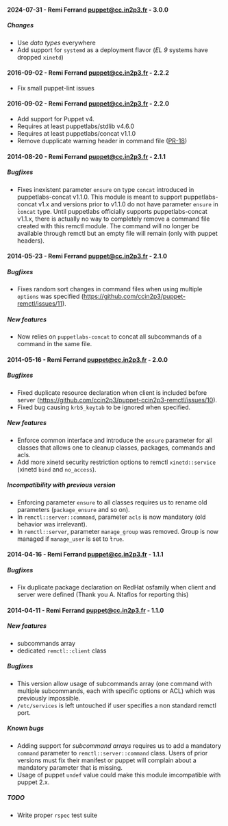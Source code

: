 #### 2024-07-31 - Remi Ferrand <puppet@cc.in2p3.fr> - 3.0.0

##### Changes

* Use _data types_ everywhere
* Add support for `systemd` as a deployment flavor (_EL 9_ systems have dropped `xinetd`)

#### 2016-09-02 - Remi Ferrand <puppet@cc.in2p3.fr> - 2.2.2
* Fix small puppet-lint issues

#### 2016-09-02 - Remi Ferrand <puppet@cc.in2p3.fr> - 2.2.0
* Add support for Puppet v4.
* Requires at least puppetlabs/stdlib v4.6.0
* Requires at least puppetlabs/concat v1.1.0
* Remove dupplicate warning header in command file ([PR-18](https://github.com/ccin2p3/puppet-remctl/pull/18))

#### 2014-08-20 - Remi Ferrand <puppet@cc.in2p3.fr> - 2.1.1
##### Bugfixes
* Fixes inexistent parameter `ensure` on type `concat` introduced in puppetlabs-concat v1.1.0. This module is meant to support puppetlabs-concat v1.x and versions prior to v1.1.0 do not have parameter `ensure` in ̀̀`concat` type. Until puppetlabs officially supports puppetlabs-concat v1.1.x, there is actually no way to completely remove a command file created with this remctl module. The command will no longer be available through remctl but an empty file will remain (only with puppet headers).

#### 2014-05-23 - Remi Ferrand <puppet@cc.in2p3.fr> - 2.1.0
##### Bugfixes
* Fixes random sort changes in command files when using multiple `options` was specified (https://github.com/ccin2p3/puppet-remctl/issues/11).

##### New features
* Now relies on `puppetlabs-concat` to concat all subcommands of a command in the same file.

#### 2014-05-16 - Remi Ferrand <puppet@cc.in2p3.fr> - 2.0.0
##### Bugfixes
* Fixed duplicate resource declaration when client is included before server 
(https://github.com/ccin2p3/puppet-ccin2p3-remctl/issues/10).
* Fixed bug causing `krb5_keytab` to be ignored when specified.

##### New features
* Enforce common interface and introduce the `ensure` parameter for all classes that allows one to cleanup
classes, packages, commands and acls.
* Add more xinetd security restriction options to remctl `xinetd::service` (xinetd `bind` and `no_access`).

##### Incompatibility with previous version
 * Enforcing parameter `ensure` to all classes requires us to rename old parameters (`package_ensure` and so on).
 * In `remctl::server::command`, parameter `acls` is now mandatory (old behavior was irrelevant).
 * In `remctl::server`, parameter `manage_group` was removed. Group is now managed if `manage_user` is
set to ̀`true`.

#### 2014-04-16 - Remi Ferrand <puppet@cc.in2p3.fr> - 1.1.1
##### Bugfixes
* Fix duplicate package declaration on RedHat osfamily when client and server were
defined (Thank you A. Ntaflos for reporting this)

#### 2014-04-11 - Remi Ferrand <puppet@cc.in2p3.fr> - 1.1.0
##### New features
* subcommands array
* dedicated `remctl::client` class

##### Bugfixes
* This version allow usage of subcommands array (one command with multiple subcommands,
  each with specific options or ACL) which was previously impossible.
* `/etc/services` is left untouched if user specifies a non standard remctl port.

##### Known bugs
* Adding support for *subcommand arrays* requires us to add a mandatory `command`
parameter to `remctl::server::command` class. Users of prior versions must fix their manifest
or puppet will complain about a mandatory parameter that is missing.
* Usage of puppet `undef` value could make this module imcompatible with puppet 2.x.

##### TODO
* Write proper `rspec` test suite
